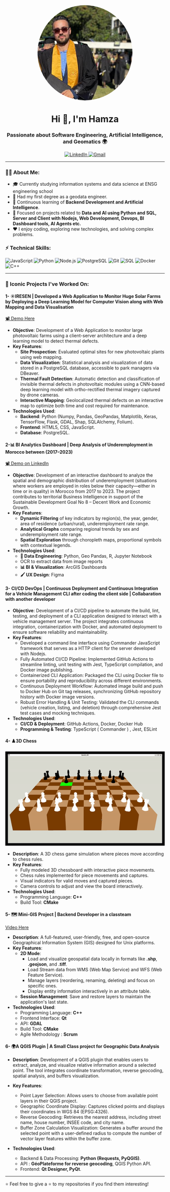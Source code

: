 <div align="center" style="text-align: center;">
  <img src="https://github.com/hamza-rachidi/hamza-rachidi/blob/main/images/github.jpg" 
       alt="My photo" 
       width="300" 
       style="border-radius:50%; margin: auto;">
</div>
<h1 align="center">Hi 👋, I'm Hamza</h1>


<h3 align="center">Passionate about Software Engineering, Artificial Intelligence, and Geomatics 🌍</h3>

<p align="center">
  <a href="https://www.linkedin.com/in/hamza-rachidi-igt" target="_blank">
    <img src="https://img.shields.io/badge/LinkedIn-0077B5?logo=linkedin&logoColor=white" alt="LinkedIn">
  </a>
  <a href="rachidihamza83@gmail.com" target="_blank">
    <img src="https://img.shields.io/badge/Gmail-D14836?logo=gmail&logoColor=white" alt="Gmail">
  </a>
</p>

---

### 🧑‍💻 About Me:
- 🎓 Currently studying information systems and data science at ENSG engineering school
- 💼 Had my first degree as a geodata engineer.
- 🌱 Continuous learning of **Backend Development and Artificial Intelligence**.
- 🔭 Focused on projects related to **Data and AI using Python and SQL, Server and Client with Nodejs, Web Development, Devops, BI Dashboard tools, AI Agents etc.**
- ❤️ I enjoy coding, exploring new technologies, and solving complex problems.

### ⚡ Technical Skills:
<p>
  <img src="https://img.shields.io/badge/JavaScript-F7DF1E?logo=javascript&logoColor=black" alt="JavaScript">
  <img src="https://img.shields.io/badge/Python-3776AB?logo=python&logoColor=white" alt="Python">
  <img src="https://img.shields.io/badge/Node.js-339933?logo=nodedotjs&logoColor=white" alt="Node.js">
  <img src="https://img.shields.io/badge/PostgreSQL-336791?logo=postgresql&logoColor=white" alt="PostgreSQL">
  <img src="https://img.shields.io/badge/Git-F05032?logo=git&logoColor=white" alt="Git">
  <img src="https://img.shields.io/badge/SQL-4479A1?logo=sqlite&logoColor=white" alt="SQL">
  <img src="https://img.shields.io/badge/Docker-2496ED?logo=docker&logoColor=white" alt="Docker">
  <img src="https://img.shields.io/badge/C%2B%2B-00599C?logo=c%2B%2B&logoColor=white" alt="C++">

</p>

---

### 🚀 Iconic Projects I've Worked On:

#### 1- **☀️IRESEN | Developed a Web Application to Monitor Huge Solar Farms by Deploying a Deep Learning Model for Computer Vision along with Web Mapping and Data Visualisation**
[📽 Demo Here](https://www.linkedin.com/posts/hamza-rachidi-igt_data-energy-datavisualization-activity-7015311398507266048-M7gP?utm_source=share&utm_medium=member_desktop)
- **Objective**: Development of a Web Application to monitor large photovoltaic farms using a client-server architecture and a deep learning model to detect thermal defects.
- **Key Features**:
  - **Site Prospection**: Evaluated optimal sites for new photovoltaic plants using web mapping.
  - **Data Visualization**: Statistical analysis and visualization of data stored in a PostgreSQL database, accessible to park managers via DBeaver.
  - **Thermal Fault Detection**: Automatic detection and classification of invisible thermal defects in photovoltaic modules using a CNN-based deep learning model with ortho-rectified thermal imagery captured by drone cameras.
  - **Interactive Mapping**: Geolocalized thermal defects on an interactive map to optimize both time and cost required for maintenance.
- **Technologies Used**:
  - **Backend**: Python (Numpy, Pandas, GeoPandas, Matplotlib, Keras, TensorFlow, Flask, GDAL, Shap, SQLAlchemy, Folium).
  - **Frontend**: HTML5, CSS, JavaScript.
  - **Database**: PostgreSQL.

#### 2-**📊 BI Analytics Dashboard | Deep Analysis of Underemployment in Morocco between (2017–2023)**  
[📽 Demo on LinkedIn](https://www.linkedin.com/posts/hamza-rachidi-igt_businessintelligence-dataanalytics-sousemploi-activity-7326577783726366720-htWO?utm_source=share&utm_medium=member_desktop&rcm=ACoAACy7E28Bset3BG8lQHmaZPAmhGzw3YnLvFw)
- **Objective**: Development of an interactive dashboard to analyze the spatial and demographic distribution of underemployment (situations where workers are employed in roles below their capacity—either in time or in quality) in Morocco from 2017 to 2023. The project contributes to territorial Business Intelligence in support of the Sustainable Development Goal No 8 – Decent Work and Economic Growth.
- **Key Features**:
  - **Dynamic Filtering** of key indicators by region(s), the year, gender, area of residence (urban/rural), underemployment rate range.
  - **Analytical Graphs** comparing regional trends by sex and underemployment rate range.
  - **Spatial Exploration** through choropleth maps, proportional symbols with contextual legends.
- **Technologies Used**:
  - **🧠 Data Engineering**: Python, Geo Pandas, R, Jupyter Notebook
  - OCR to extract data from image reports
  - **📊 BI & Visualization**: ArcGIS Dashboards
  - **🖌️ UX Design**: Figma
 
#### 3- **CI/CD DevOps | Continuous Deployment and Continuous Integration for a Vehicle Management CLI after coding the client side | Collabaration with another developer**
- **Objective**: Development of a CI/CD pipeline to automate the build, lint, testing, and deployment of a CLI application designed to interact with a vehicle management server. The project integrates continuous integration, containerization with Docker, and automated deployment to ensure software reliability and maintainability.
- **Key Features**:
  - Developed a command line interface using Commander JavaScript framework that serves as a HTTP client for the server developed with Nodejs.   
  - Fully Automated CI/CD Pipeline: Implemented GitHub Actions to streamline linting, unit testing with Jest, TypeScript compilation, and Docker image publishing.
  - Containerized CLI Application: Packaged the CLI using Docker file to ensure portability and reproducibility across different environments.
  - Continuous Deployment Workflow: Automated image build and push to Docker Hub on Git tag releases, synchronizing GitHub repository history with Docker image versions.
  - Robust Error Handling & Unit Testing: Validated the CLI commands (vehicle creation, listing, and deletion) through comprehensive Jest test cases and mocking techniques.
- **Technologies Used**:
  - **CI/CD & Deployment**: GitHub Actions, Docker, Docker Hub
  - **Programming & Testing**: TypeScript ( Commander ) , Jest, ESLint

#### 4- **♟️3D Chess**
![Demo](images/animation.gif)
- **Description**: A 3D chess game simulation where pieces move according to chess rules.
- **Key Features**:
  - Fully modeled 3D chessboard with interactive piece movements.
  - Chess rules implemented for piece movements and captures.
  - Visual indicators for valid moves and captured pieces.
  - Camera controls to adjust and view the board interactively.
- **Technologies Used**:
  - Programming Language: **C++**
  - Build Tool: **CMake**

#### 5- **🗺️ Mini-GIS Project | Backend Developer in a classteam**  
[Video Here](https://www.youtube.com/watch?v=YYriKDjRbh0)
- **Description**: A full-featured, user-friendly, free, and open-source Geographical Information System (GIS) designed for Unix platforms.  
- **Key Features**:  
  - **2D Mode**:  
    - Load and visualize geospatial data locally in formats like **.shp**, **.geojson**, and **.tiff**.  
    - Load Stream data from WMS (Web Map Service) and WFS (Web Feature Service).  
    - Manage layers (reordering, renaming, deleting) and focus on specific ones.  
    - Display entity information interactively in an attribute table.  
  - **Session Management**: Save and restore layers to maintain the application's last state.  
- **Technologies  Used**:  
  - Programming Language: **C++**
  - Frontend Interface: **Qt**
  - API: **GDAL**
  - Build Tool: **CMake**
  - Agile Methodology : **Scrum**

#### 6- **🌍A QGIS Plugin | A Small Class project for Geographic Data Analysis**  
- **Description**: Development of a QGIS plugin that enables users to extract, analyze, and visualize relative information around a selected point. The tool integrates coordinate transformation, reverse geocoding, spatial analysis, and buffers visualization.  

- **Key Features**:   
  - Point Layer Selection: Allows users to choose from available point layers in their QGIS project.  
  - Geographic Coordinate Display: Captures clicked points and displays their coordinates in WGS 84 (EPSG:4326).  
  - Reverse Geocoding: Retrieves the nearest address, including street name, house number, INSEE code, and city name.  
  - Buffer Zone Calculation Visualization: Generates a buffer around the selected point with a user-defined radius to compute the number of vector layer features within the buffer zone.  
  
- **Technologies  Used**: 
  - Backend & Data Processing: **Python (Requests, PyQGIS)**.  
  - API : **GéoPlateforme for reverse geocoding**, QGIS Python API.  
  - Frontend: **Qt Designer, PyQt**.  

---

⭐ Feel free to give a ⭐ to my repositories if you find them interesting!

